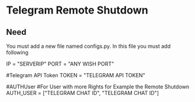 # Telegram Remote Shutdown

## Need
You must add a new file named configs.py. In this file you must add following

IP = "SERVERIP"
PORT = "ANY WISH PORT"

#Telegram API Token
TOKEN = "TELEGRAM API TOKEN"

#AUTHUser
#For User with more Rights for Example the Remote Shutdown
AUTH_USER = ["TELEGRAM CHAT ID", "TELEGRAM CHAT ID"]